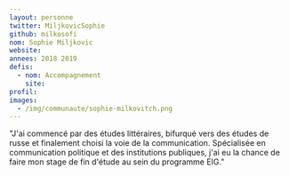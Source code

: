 ```yaml
---
layout: personne
twitter: MiljkovicSophie
github: milkosofi
nom: Sophie Miljkovic
website:
annees: 2018 2019
defis:
  - nom: Accompagnement
    site:
profil:
images:
  - /img/communaute/sophie-milkovitch.png
---
```


"J'ai commencé par des études littéraires, bifurqué vers des études de russe et finalement choisi la voie de la communication. Spécialisée en communication politique et des institutions publiques, j'ai eu la chance de faire mon stage de fin d'étude au sein du programme EIG."
